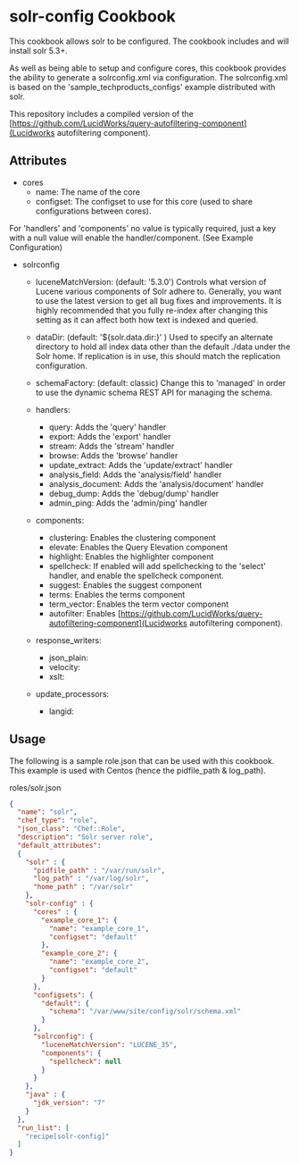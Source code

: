 solr-config Cookbook
====================

This cookbook allows solr to be configured. The cookbook includes and will install solr 5.3+.

As well as being able to setup and configure cores, this cookbook provides the ability to generate a solrconfig.xml via configuration.
The solrconfig.xml is based on the 'sample_techproducts_configs' example distributed with solr.

This repository includes a compiled version of the [https://github.com/LucidWorks/query-autofiltering-component](Lucidworks autofiltering component).


Attributes
----------

- cores
  - name: The name of the core
  - configset: The configset to use for this core (used to share configurations between cores).


For 'handlers' and 'components' no value is typically required, just a key with a null value will enable the handler/component. (See Example Configuration)

- solrconfig
  - luceneMatchVersion: (default: '5.3.0') Controls what version of Lucene various components of Solr adhere to.  Generally, you want to use the latest version to get all bug fixes and improvements. It is highly recommended that you fully re-index after changing this setting as it can affect both how text is indexed and queried.
  - dataDir: (default: '${solr.data.dir:}' ) Used to specify an alternate directory to hold all index data other than the default ./data under the Solr home.  If replication is in use, this should match the replication configuration.
  - schemaFactory: (default: classic) Change this to 'managed' in order to use the dynamic schema REST API for managing the schema.

  - handlers: 
  	- query: Adds the 'query' handler
  	- export: Adds the 'export' handler
  	- stream: Adds the 'stream' handler
  	- browse: Adds the 'browse' handler
  	- update_extract: Adds the 'update/extract' handler
  	- analysis_field: Adds the 'analysis/field' handler
  	- analysis_document: Adds the 'analysis/document' handler
    - debug_dump: Adds the 'debug/dump' handler
  	- admin_ping: Adds the 'admin/ping' handler
  - components:
  	- clustering: Enables the clustering component
  	- elevate: Enables the Query Elevation component
  	- highlight: Enables the highlighter component
  	- spellcheck: If enabled will add spellchecking to the 'select' handler, and enable the spellcheck component.
  	- suggest: Enables the suggest component
  	- terms: Enables the terms component
    - term_vector: Enables the term vector component
  	- autofilter: Enables [https://github.com/LucidWorks/query-autofiltering-component](Lucidworks autofiltering component).
  - response_writers:
    - json_plain:
    - velocity:
    - xslt:
  - update_processors:
    - langid:


Usage
-----

The following is a sample role.json that can be used with this cookbook. This example is used with Centos (hence the pidfile_path & log_path).

roles/solr.json
```json
{
  "name": "solr",
  "chef_type": "role",
  "json_class": "Chef::Role",
  "description": "Solr server role",
  "default_attributes":
  {
    "solr" : {
      "pidfile_path" : "/var/run/solr",
      "log_path" : "/var/log/solr",
      "home_path" : "/var/solr"
    },
    "solr-config" : {
      "cores" : {
        "example_core_1": {
          "name": "example_core_1",
          "configset": "default"
        },
        "example_core_2": {
          "name": "example_core_2",
          "configset": "default"
        }
      },
      "configsets": {
        "default": {
          "schema": "/var/www/site/config/solr/schema.xml"
        }
      },
      "solrconfig": {
        "luceneMatchVersion": "LUCENE_35",
        "components": {
          "spellcheck": null
        }
      }
    },
    "java" : {
      "jdk_version": "7"
    }
  },
  "run_list": [
    "recipe[solr-config]"
  ]
}
```
